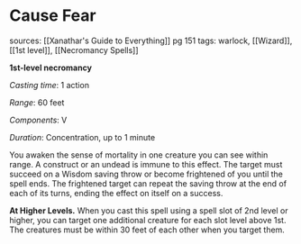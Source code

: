 # Cause Fear
sources: [[Xanathar's Guide to Everything]] pg 151
tags: warlock, [[Wizard]], [[1st level]], [[Necromancy Spells]]

**1st-level necromancy**

*Casting time*: 1 action

*Range*: 60 feet

*Components*: V

*Duration*: Concentration, up to 1 minute

You awaken the sense of mortality in one creature you can see within range. A construct or an undead is immune to this effect. The target must succeed on a Wisdom saving throw or become frightened of you until the spell ends. The frightened target can repeat the saving throw at the end of each of its turns, ending the effect on itself on a success.

**At Higher Levels.** When you cast this spell using a spell slot of 2nd level or higher, you can target one additional creature for each slot level above 1st. The creatures must be within 30 feet of each other when you target them.

